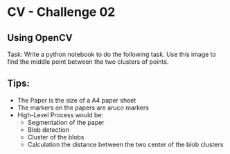 # CV - Challenge 02

## Using OpenCV

Task: Write a python notebook to do the following task. Use this image to find the middle point between the two clusters
of points.

[//]: # (TODO: Include photo)

## Tips:

- The Paper is the size of a A4 paper sheet
- The markers on the papers are aruco markers
- High-Level Process would be:
    - Segmentation of the paper
    - Blob detection
    - Cluster of the blobs
    - Calculation the distance between the two center of the blob clusters



